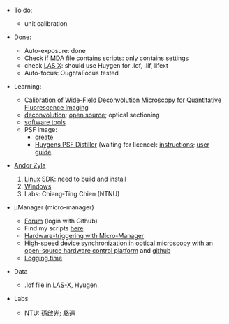 * To do: 
  * unit calibration
* Done:
  * Auto-exposure: done
  * Check if MDA file contains scripts: only contains settings
  * check [LAS X](https://webshare.leica-microsystems.com/latest/core/widefield/): should use Huygen for .lof, .lif, lifext
  * Auto-focus: OughtaFocus tested
* Learning: 
  * [Calibration of Wide-Field Deconvolution Microscopy for Quantitative Fluorescence Imaging](https://www.ncbi.nlm.nih.gov/pmc/articles/PMC3942261/#:~:text=Deconvolution%20enhances%20contrast%20in%20fluorescence,of%20features%20within%20the%20sample.&text=Afterwards%2C%20the%20mean%20intensities%20and,the%20deconvolved%20images%20were%20measured.)
  * [deconvolution](https://micro.magnet.fsu.edu/primer/digitalimaging/deconvolution/deconvolutionhome.html); 
    [open source](https://www.sciencedirect.com/science/article/pii/S1046202316305096#f0005); 
    optical sectioning
  * [software tools](https://www.uab.edu/vsrc/vsrc-links)
  * PSF image: 
    * [create](https://visibledark.ca/pixinsight-deconvolution-psf-image-creator/)
    * [Huygens PSF Distiller](https://svi.nl/Huygens-PSF-Distiller) (waiting for licence): 
      [instructions](https://zmb.dozuki.com/Guide/Image+Deconvolution+using+SVI+Huygens/20); 
      [user guide](https://depts.washington.edu/digmicro/huygens_pdf/ProfessionalUserGuide1505.pdf)
  
* [Andor Zyla](https://github.com/ywwang-notes/notes/blob/master/Andor.md)
  1. [Linux SDK](https://lima1.readthedocs.io/en/latest/camera/andor3/doc/): need to build and install
  1. [Windows](https://www.scivision.dev/andor-neo-windows-sdk3-install/)
  1. Labs: Chiang‐Ting Chien (NTNU)
* µManager (micro-manager)
  * [Forum](https://forum.image.sc/top/weekly) (login with Github)
  * Find my scripts [here](https://github.com/ywwang-notes/MicroManager)
  * [Hardware-triggering with Micro-Manager](https://github.com/vanNimwegenLab/MiM_NikonTi/blob/master/Docs/NikonTi_hardware_triggering.md)
  * [High-speed device synchronization in optical microscopy with an open-source hardware control platform](https://www.nature.com/articles/s41598-019-48455-z#Sec16) 
    and [github](https://github.com/mjc449/SAIMscannerV3)
  * [Logging time](http://micro-manager.3463995.n2.nabble.com/Question-about-JAF-H-amp-P-td7581063.html)
* Data
  * .lof file in [LAS-X](https://www.leica-microsystems.com/company/news/news-details/article/pharma-software-free-download-of-las-x/), Hyugen.
* Labs
  * NTU: [孫啟光](http://gipo.ntu.edu.tw/p6student-5-detail2.php?sn=25&is_manage=0&title_code=); [駱遠](http://gipo.ntu.edu.tw/p5news-3-detail.php?sn=8653)
